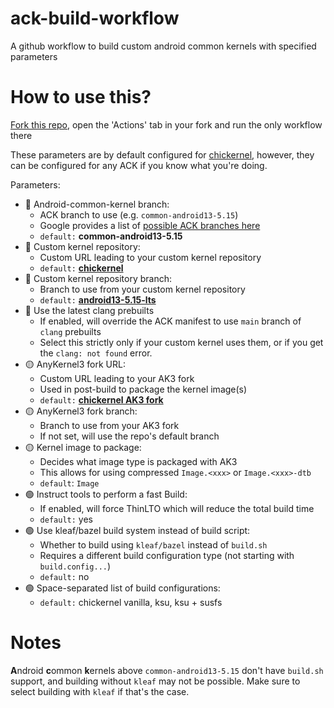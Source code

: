 # ack-build-workflow
A github workflow to build custom android common kernels with specified parameters

# How to use this?
[Fork this repo](https://github.com/chickendrop89/ack-build-workflow/fork), 
open the 'Actions' tab in your fork and run the only workflow there

These parameters are by default configured for [chickernel](https://github.com/chickendrop89/device_xiaomi_unified-kernel), 
however, they can be configured for any ACK if you know what you're doing.

Parameters:
- 🔴 Android-common-kernel branch:
    - ACK branch to use (e.g. `common-android13-5.15`)
    - Google provides a list of [possible ACK branches here](https://source.android.com/docs/setup/reference/bazel-support)
    - `default:` **common-android13-5.15**
- 🔴 Custom kernel repository:
    - Custom URL leading to your custom kernel repository
    - `default:` **[chickernel](https://github.com/chickendrop89/device_xiaomi_unified-kernel)**
- 🔴 Custom kernel repository branch:
    - Branch to use from your custom kernel repository
    - `default:` **[android13-5.15-lts](https://github.com/chickendrop89/device_xiaomi_unified-kernel/tree/android13-5.15-lts)**
- 🔴 Use the latest clang prebuilts
    - If enabled, will override the ACK manifest to use `main` branch of `clang` prebuilts
    - Select this strictly only if your custom kernel uses them, or if you get the `clang: not found` error.
- 🟡 AnyKernel3 fork URL:
    - Custom URL leading to your AK3 fork
    - Used in post-build to package the kernel image(s)
    - `default:` **[chickernel AK3 fork](https://github.com/chickendrop89/AnyKernel3)**
- 🟡 AnyKernel3 fork branch:
    - Branch to use from your AK3 fork
    - If not set, will use the repo's default branch
- 🟡 Kernel image to package:
    - Decides what image type is packaged with AK3
    - This allows for using compressed `Image.<xxx>` or `Image.<xxx>-dtb`
    - `default`: `Image`
- 🟢 Instruct tools to perform a fast Build: 
    - If enabled, will force ThinLTO which will reduce the total build time
    - `default:` yes
- 🟢 Use kleaf/bazel build system instead of build script:
    - Whether to build using `kleaf/bazel` instead of `build.sh`
    - Requires a different build configuration type (not starting with `build.config...`)
    - `default:` no
- 🟢 Space-separated list of build configurations:
    - `default:` chickernel vanilla, ksu, ksu + susfs

# Notes
**A**ndroid **c**ommon **k**ernels above `common-android13-5.15` don't have `build.sh` support, 
and building without `kleaf` may not be possible. Make sure to select building with `kleaf` if that's the case.

